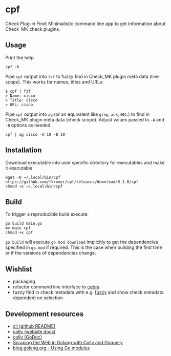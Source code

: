 # cpf

Check Plug-in Find: Minimalistic command line app to get information about Check_MK check plugins.

## Usage

Print the help:

    cpf -h

Pipe `cpf` output into `fzf` to fuzzy find in Check_MK plugin meta data (line scope).
This works for names, titles and URLs:

    $ cpf | fzf
    > Name: cisco
    > Title: cisco
    > URL: cisco

Pipe `cpf` output into `ag` (or an equivalent like `grep`, `ack`, etc.) to find in Check_MK
plugin meta data (check scope). Adjust values passed to `-A` and `-B` options as needed.

    cpf | ag cisco -A 10 -B 10

## Installation

Download executable into user specific directory for executables and make it executable:

    wget -O ~/.local/bin/cpf https://github.com/fkromer/cpf/releases/download/0.1.0/cpf
    chmod +x ~/.local/bin/cpf

## Build

To trigger a reproducible build execute:

    go build main.go
    mv main cpf
    chmod +x cpf

`go build` will execute `go mod download` implicitly to get the dependencies specified in `go.mod`
if required. This is the case when building the first time or if the versions of dependencies change.

## Wishlist

- packaging
- refactor command line interface to [cobra](https://github.com/spf13/cobra)
- fuzzy find in check metadata with e.g. [fuzzy](https://github.com/sahilm/fuzzy) and show check metadata dependent on selection

## Development resources

- [cli (github README)](https://github.com/urfave/cli/blob/master/README.md)
- [colly (website docs)](http://go-colly.org/docs/)
- [colly (GoDoc)](https://godoc.org/github.com/gocolly/colly)
- [Scraping the Web in Golang with Colly and Goquery](https://benjamincongdon.me/blog/2018/03/01/Scraping-the-Web-in-Golang-with-Colly-and-Goquery/)
- [blog.golang.org - Using Go modules](https://blog.golang.org/using-go-modules)
